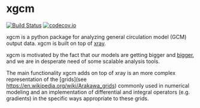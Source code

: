 # xgcm

[![Build Status](https://travis-ci.org/xgcm/xgcm.svg?branch=master)](https://travis-ci.org/xgcm/xgcm)
[![codecov.io](https://codecov.io/github/xgcm/xgcm/coverage.svg?branch=master)](https://codecov.io/github/xgcm/xgcm?branch=master)

xgcm is a python package for analyzing general circulation model (GCM) output data.
xgcm is built on top of [xray](http://github.com/xray/xray).

xgcm is motivated by the fact that our models are getting bigger and 
[bigger](http://maps.actualscience.net/MITgcm_llc_maps/llc_4320/),
and we are in desperate need of some scalable analysis tools.

The main functionality xgcm adds on top of xray is an more complex representation
of the [grids](see https://en.wikipedia.org/wiki/Arakawa_grids) commonly used in
numerical modeling and an implementation of differential and integral operators
(e.g. gradients) in the specific ways appropriate to these grids.
